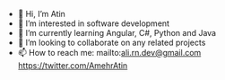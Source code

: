 - 👋 Hi, I’m Atin
- 👀 I’m interested in software development
- 🌱 I’m currently learning Angular, C#, Python and Java
- 💞️ I’m looking to collaborate on any related projects 
- 📫 How to reach me:
mailto:ali.rn.dev@gmail.com
https://twitter.com/AmehrAtin

<!---
atin-a/atin-a is a ✨ special ✨ repository because its `README.md` (this file) appears on your GitHub profile.
You can click the Preview link to take a look at your changes.
--->
